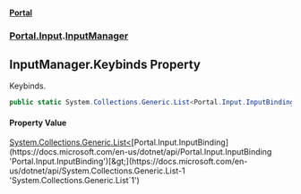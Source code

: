 #### [Portal](index.md 'index')
### [Portal.Input](Portal.Input.md 'Portal.Input').[InputManager](InputManager.md 'Portal.Input.InputManager')

## InputManager.Keybinds Property

Keybinds.

```csharp
public static System.Collections.Generic.List<Portal.Input.InputBinding> Keybinds { get; }
```

#### Property Value
[System.Collections.Generic.List&lt;](https://docs.microsoft.com/en-us/dotnet/api/System.Collections.Generic.List-1 'System.Collections.Generic.List`1')[Portal.Input.InputBinding](https://docs.microsoft.com/en-us/dotnet/api/Portal.Input.InputBinding 'Portal.Input.InputBinding')[&gt;](https://docs.microsoft.com/en-us/dotnet/api/System.Collections.Generic.List-1 'System.Collections.Generic.List`1')